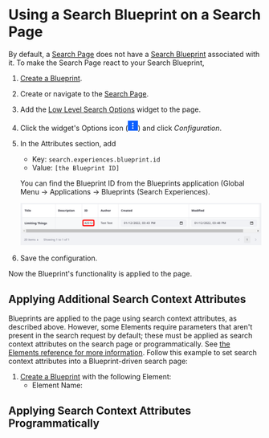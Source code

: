 # Using a Search Blueprint on a Search Page

<!--
If this section is all that's needed in this article (steps for setting the blueprint ID in the LLSO widget), we could maybe add them to Creating and Managing Blueprints, and extract one of the other long sections into its own article. 
If we need the other sections  (Applying Search Context Attributes) they'll need fleshing out, but I need to know what we expect these use cases to look like.
If there's additional information we'd like to include here, let me know. -->

By default, a [Search Page](../../search-pages-and-widgets/working-with-search-pages.md) does not have a [Search Blueprint](./understanding-search-blueprints.md) associated with it. To make the Search Page react to your Search Blueprint,

1. [Create a Blueprint](./creating-and-managing-search-blueprints.md).
1. Create or navigate to the [Search Page](../../search-pages-and-widgets/working-with-search-pages.md).
1. Add the [Low Level Search Options](../../search-pages-and-widgets/search-results/understanding-low-level-search-options.md) widget to the page.
1. Click the widget's Options icon (![Options](../../../images/icon-app-options.png)) and click *Configuration*.
1. In the Attributes section, add
   - Key: `search.experiences.blueprint.id`
   - Value: `[the Blueprint ID]`

   You can find the Blueprint ID from the Blueprints application (Global Menu &rarr; Applications &rarr; Blueprints (Search Experiences).

   ![The Blueprint ID is listed in the Blueprints application.](./using-a-search-blueprint-on-a-search-page/images/01.png)

1. Save the configuration.

Now the Blueprint's functionality is applied to the page.

<!-- SME Question: A search Page can only use one Blueprint at a time, correct? -->

## Applying Additional Search Context Attributes

Blueprints are applied to the page using search context attributes, as described above. However, some Elements require parameters that aren't present in the search request by default; these must be applied as search context attributes on the search page or programmatically. See [the Elements reference for more information](./search-blueprints-elements-reference.md). Follow this example to set search context attributes into a Blueprint-driven search page:

1. [Create a Blueprint](./creating-and-managing-search-blueprints.md) with the following Element:
   - Element Name: 

## Applying Search Context Attributes Programmatically

<!-- Should we say something about this? -->
